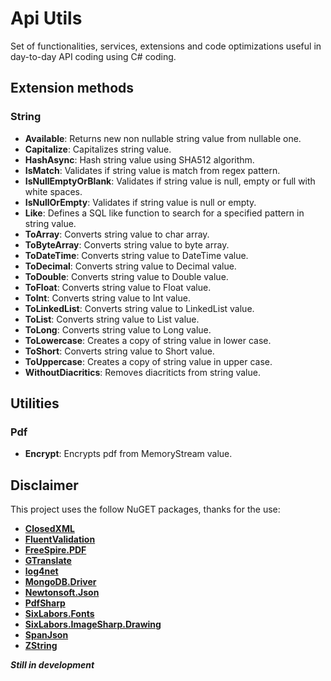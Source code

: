 # Api Utils

Set of functionalities, services, extensions and code optimizations useful in day-to-day API coding using C# coding.

## Extension methods

### String

* **Available**: Returns new non nullable string value from nullable one.
* **Capitalize**: Capitalizes string value.
* **HashAsync**: Hash string value using SHA512 algorithm.
* **IsMatch**: Validates if string value is match from regex pattern.
* **IsNullEmptyOrBlank**: Validates if string value is null, empty or full with white spaces.
* **IsNullOrEmpty**: Validates if string value is null or empty.
* **Like**: Defines a SQL like  function to search for a specified pattern in string value.
* **ToArray**: Converts string value to char array.
* **ToByteArray**: Converts string value to byte array.
* **ToDateTime**: Converts string value to DateTime value.
* **ToDecimal**: Converts string value to Decimal value.
* **ToDouble**: Converts string value to Double value.
* **ToFloat**: Converts string value to Float value.
* **ToInt**: Converts string value to Int value.
* **ToLinkedList**: Converts string value to LinkedList value.
* **ToList**: Converts string value to List value.
* **ToLong**: Converts string value to Long value.
* **ToLowercase**: Creates a copy of string value in lower case.
* **ToShort**: Converts string value to Short value.
* **ToUppercase**: Creates a copy of string value in upper case.
* **WithoutDiacritics**: Removes diacriticts from string value.

## Utilities

### Pdf

* **Encrypt**: Encrypts pdf from MemoryStream value.


## Disclaimer

This project uses the follow NuGET packages, thanks for the use:

* [**ClosedXML**](https://github.com/ClosedXML/ClosedXML)
* [**FluentValidation**](https://docs.fluentvalidation.net/)
* [**FreeSpire.PDF**](https://github.com/SpirePDF/FreeSpire.PDF?tab=readme-ov-file)
* [**GTranslate**](https://github.com/d4n3436/GTranslate)
* [**log4net**](https://logging.apache.org/log4net/)
* [**MongoDB.Driver**](https://www.mongodb.com/docs/drivers/csharp/current/)
* [**Newtonsoft.Json**](https://www.newtonsoft.com/json)
* [**PdfSharp**](https://docs.pdfsharp.net/)
* [**SixLabors.Fonts**](https://github.com/SixLabors/Fonts)
* [**SixLabors.ImageSharp.Drawing**](https://github.com/SixLabors/ImageSharp.Drawing)
* [**SpanJson**](https://github.com/Tornhoof/SpanJson)
* [**ZString**](https://github.com/Cysharp/ZString) 


<b><i>Still in development</i></b>
